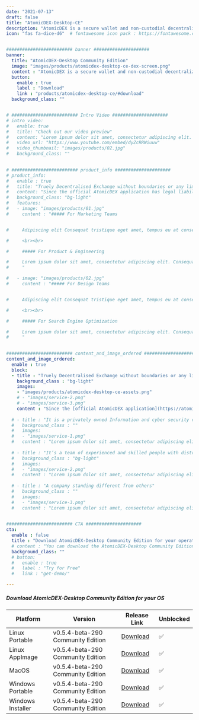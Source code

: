 ```yaml
---
date: "2021-07-13"
draft: false
title: "AtomicDEX-Desktop-CE"
description: "AtomicDEX is a secure wallet and non-custodial decentralized exchange rolled into one application."
icon: "fas fa-dice-d6"  # fontawesome icon pack : https://fontawesome.com/icons/


######################### banner #####################
banner:
  title: "AtomicDEX-Desktop Community Edition"
  image: "images/products/atomicdex-desktop-ce-dex-screen.png"
  content : "AtomicDEX is a secure wallet and non-custodial decentralized exchange rolled into one application."
  button:
    enable : true
    label : "Download"
    link : "products/atomicdex-desktop-ce/#download"
  background_class: ""


# ######################### Intro Video #####################
# intro_video:
#   enable: true
#   title: "Check out our video preview"
#   content: "Lorem ipsum dolor sit amet, consectetur adipiscing elit. Morbi egestas Werat viverra id et aliquet. vulputate egestas sollicitudin."
#   video_url: "https://www.youtube.com/embed/dyZcRRWiuuw"
#   video_thumbnail: "images/products/02.jpg"
#   background_class: ""

      
# ######################### product_info #####################
# product_info:
#   enable : true
#   title: "Truely Decentralised Exchange without boundaries or any limits"
#   content: "Since the official AtomicDEX application has legal liabilities attached to it’s open source code, the first agenda on community-led efforts was to make a release of AtomicDEX without any restrictions or boundaries. So, Komodian made a fork (copy) of AtomicDEX-Desktop’s latest codebase from Komodo Platform and released it without any restrictions."
#   background_class: "bg-light"
#   features:
#   - image: "images/products/01.jpg"
#     content : "##### For Marketing Teams


#     Adipiscing elit Consequat tristique eget amet, tempus eu at consecttur. Leo facilisi nunc viverra tellus. Ac laoreet sit vel consquat. consectetur adipiscing elit. tempus eu at consecttur.

#     <br><br>

#     ##### For Product & Engineering

#     Lorem ipsum dolor sit amet, consectetur adipiscing elit. Consequat tristique eget amet, tempus eu at consecttur. Leo facilisi nunc viverra tellus. Ac laoreet sit vel consquat.
#     "

#   - image: "images/products/02.jpg"
#     content : "##### For Design Teams


#     Adipiscing elit Consequat tristique eget amet, tempus eu at consecttur. Leo facilisi nunc viverra tellus. Ac laoreet sit vel consquat. consectetur adipiscing elit. tempus eu at consecttur.

#     <br><br>

#     ##### For Search Engine Optimization

#     Lorem ipsum dolor sit amet, consectetur adipiscing elit. Consequat tristique eget amet, tempus eu at consecttur. Leo facilisi nunc viverra tellus. Ac laoreet sit vel consquat.
#     "

      
######################### content_and_image_ordered #####################
content_and_image_ordered:
  enable : true
  block:
  - title : "Truely Decentralised Exchange without boundaries or any limits."
    background_class : "bg-light"
    images:
    - "images/products/atomicdex-desktop-ce-assets.png"
    # - "images/service-2.png"
    # - "images/service-3.png"
    content : "Since the [official AtomicDEX application](https://atomicdex.io) has legal liabilities attached to it’s open source code, the first agenda on community-led efforts was to make a release of AtomicDEX without any restrictions or boundaries. So, Komodian made a fork (copy) of AtomicDEX-Desktop’s latest codebase from Komodo Platform and released it without any restrictions."
      
  # - title : "It is a privately owned Information and cyber security company"
  #   background_class : ""
  #   images:
  #   - "images/service-1.png"
  #   content : "Lorem ipsum dolor sit amet, consectetur adipiscing elit. Consequat tristique eget amet, tempus eu at consecttur. Leo facilisi nunc viverra tellus. Ac laoreet sit vel consquat. consectetur adipiscing elit. Consequat tristique eget amet, tempus eu at consecttur. Leo facilisi nunc viverra tellus. Ac laoreet sit vel consquat."
      
  # - title : "It’s a team of experienced and skilled people with distributions"
  #   background_class : "bg-light"
  #   images:
  #   - "images/service-2.png"
  #   content : "Lorem ipsum dolor sit amet, consectetur adipiscing elit. Consequat tristique eget amet, tempus eu at consecttur. Leo facilisi nunc viverra tellus. Ac laoreet sit vel consquat. consectetur adipiscing elit. Consequat tristique eget amet, tempus eu at consecttur. Leo facilisi nunc viverra tellus. Ac laoreet sit vel consquat."
      
  # - title : "A company standing different from others"
  #   background_class : ""
  #   images:
  #   - "images/service-3.png"
  #   content : "Lorem ipsum dolor sit amet, consectetur adipiscing elit. Consequat tristique eget amet, tempus eu at consecttur. Leo facilisi nunc viverra tellus. Ac laoreet sit vel consquat. consectetur adipiscing elit. Consequat tristique eget amet, tempus eu at consecttur. Leo facilisi nunc viverra tellus. Ac laoreet sit vel consquat."

      
######################### CTA #####################
cta:
  enable : false
  title : "Download AtomicDEX-Desktop Community Edition for your operating system"
  # content : "You can download the AtomicDEX-Desktop Community Edition from the following links for your operating system:"
  background_class: ""
  # button:
  #   enable : true
  #   label : "Try for Free"
  #   link : "get-demo/"

---
```


<a id="download"><h5>Download AtomicDEX-Desktop Community Edition for your OS</h5></a>

| Platform | Version | Release Link | Unblocked |
| ----------- | ----------- | ----------- | ----------- |
| Linux Portable | v0.5.4-beta-290 Community Edition | [Download](https://github.com/Komodian/atomicDEX-Desktop-CE/releases/download/0.5.4-beta-290/atomicdex-desktop-0.5.4-beta-290-ce-linux-portable.zip) | ✅ |
| Linux AppImage | v0.5.4-beta-290 Community Edition | [Download](https://github.com/Komodian/atomicDEX-Desktop-CE/releases/download/0.5.4-beta-290/atomicdex-desktop-0.5.4-beta-290-ce-linux.AppImage.zip) | ✅ |
| MacOS | v0.5.4-beta-290 Community Edition | [Download](https://github.com/Komodian/atomicDEX-Desktop-CE/releases/download/0.5.4-beta-290/atomicdex-desktop-0.5.4-beta-290-ce-osx.dmg) | ✅ |
| Windows Portable | v0.5.4-beta-290 Community Edition | [Download](https://github.com/Komodian/atomicDEX-Desktop-CE/releases/download/0.5.4-beta-290/atomicdex-desktop-0.5.4-beta-290-ce-windows-portable.zip) | ✅ |
| Windows Installer | v0.5.4-beta-290 Community Edition | [Download](https://github.com/Komodian/atomicDEX-Desktop-CE/releases/download/0.5.4-beta-290/atomicdex-desktop-0.5.4-beta-290-ce-windows-installer.exe) | ✅ |